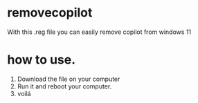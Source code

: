 # removecopilot
With this .reg file you can easily remove copilot from windows 11

# how to use.
1. Download the file on your computer
2. Run it and reboot your computer.
3. voilá
